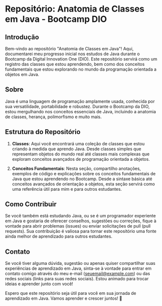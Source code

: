 # Repositório: Anatomia de Classes em Java - Bootcamp DIO

## Introdução

Bem-vindo ao repositório "Anatomia de Classes em Java"! Aqui, documentarei meu progresso inicial nos estudos de Java durante o Bootcamp da Digital Innovation One (DIO). Este repositório servirá como um registro das classes que estou aprendendo, bem como dos conceitos fundamentais que estou explorando no mundo da programação orientada a objetos em Java.

## Sobre

Java é uma linguagem de programação amplamente usada, conhecida por sua versatilidade, portabilidade e robustez. Durante o Bootcamp da DIO, estou mergulhando nos conceitos essenciais de Java, incluindo a anatomia de classes, herança, polimorfismo e muito mais.

## Estrutura do Repositório

1. **Classes**: Aqui você encontrará uma coleção de classes que estou criando à medida que aprendo Java. Desde classes simples que representam objetos do mundo real até classes mais complexas que exploram conceitos avançados de programação orientada a objetos.

2. **Conceitos Fundamentais**: Nesta seção, compartilho anotações, exemplos de código e explicações sobre os conceitos fundamentais de Java que estou aprendendo no Bootcamp. Desde a sintaxe básica até conceitos avançados de orientação a objetos, esta seção servirá como uma referência útil para mim e para outros estudantes.

## Como Contribuir

Se você também está estudando Java, ou se é um programador experiente em Java e gostaria de oferecer conselhos, sugestões ou correções, fique à vontade para abrir problemas (issues) ou enviar solicitações de pull (pull requests). Sua contribuição é valiosa para tornar este repositório uma fonte ainda melhor de aprendizado para outros estudantes.

## Contato

Se você tiver alguma dúvida, sugestão ou apenas quiser compartilhar suas experiências de aprendizado em Java, sinta-se à vontade para entrar em contato comigo através do meu e-mail (seuemail@example.com) ou das redes sociais (links para suas redes sociais). Estou animado para trocar ideias e aprender junto com você!

Espero que este repositório seja útil para você em sua jornada de aprendizado em Java. Vamos aprender e crescer juntos! 🚀
